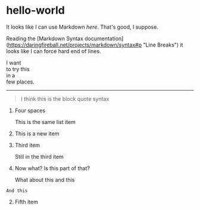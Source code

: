 # hello-world

It looks like I can use Markdown *here*. That's good, I suppose.

Reading the [Markdown Syntax documentation] (https://daringfireball.net/projects/markdown/syntax#p "Line Breaks") it looks like
I can force hard end of lines.

I want  
to try       this  
in a     
few 
places.

* * *

> I think this
> is the block
> quote syntax

1.  Four spaces
    
    This is the same list item
5.  This is a new item
60. Third item

    Still in the third item
723. Now what?
     Is this part of that?

     What about this
    and this
    
    And this
2.  Fifth item
